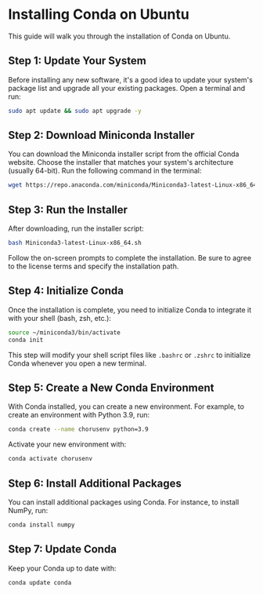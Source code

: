 
# Installing Conda on Ubuntu

This guide will walk you through the installation of Conda on Ubuntu. 

## Step 1: Update Your System

Before installing any new software, it's a good idea to update your system's package list and upgrade all your existing packages. Open a terminal and run:

```bash
sudo apt update && sudo apt upgrade -y
```

## Step 2: Download Miniconda Installer

You can download the Miniconda installer script from the official Conda website. Choose the installer that matches your system's architecture (usually 64-bit). Run the following command in the terminal:

```bash
wget https://repo.anaconda.com/miniconda/Miniconda3-latest-Linux-x86_64.sh
```

## Step 3: Run the Installer

After downloading, run the installer script:

```bash
bash Miniconda3-latest-Linux-x86_64.sh
```

Follow the on-screen prompts to complete the installation. Be sure to agree to the license terms and specify the installation path.

## Step 4: Initialize Conda

Once the installation is complete, you need to initialize Conda to integrate it with your shell (bash, zsh, etc.):

```bash
source ~/miniconda3/bin/activate
conda init
```

This step will modify your shell script files like `.bashrc` or `.zshrc` to initialize Conda whenever you open a new terminal.

## Step 5: Create a New Conda Environment

With Conda installed, you can create a new environment. For example, to create an environment with Python 3.9, run:

```bash
conda create --name chorusenv python=3.9
```

Activate your new environment with:

```bash
conda activate chorusenv
```

## Step 6: Install Additional Packages

You can install additional packages using Conda. For instance, to install NumPy, run:

```bash
conda install numpy
```

## Step 7: Update Conda

Keep your Conda up to date with:

```bash
conda update conda
```
